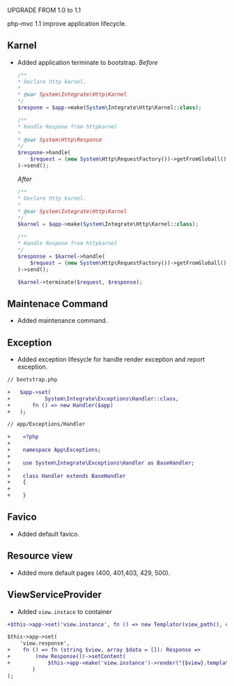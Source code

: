 UPGRADE FROM 1.0 to 1.1

php-mvc 1.1 improve application lifecycle.

Karnel
-----

* Added application terminate to bootstrap.
    *Before*
    ```php
    /**
    * Declare http karnel.
    *
    * @var System\Integrate\Http\Karnel
    */
    $respone = $app->make(System\Integrate\Http\Karnel::class);

    /**
    * Handle Respone from httpkarnel
    *
    * @var System\Http\Response
    */
    $respone->handle(
        $request = (new System\Http\RequestFactory())->getFromGloball()
    )->send();
    ```

    *After*
    ```php
    /**
    * Declare http karnel.
    *
    * @var System\Integrate\Http\Karnel
    */
    $karnel = $app->make(System\Integrate\Http\Karnel::class);

    /**
    * Handle Respone from httpkarnel
    */
    $response = $karnel->handle(
        $request = (new System\Http\RequestFactory())->getFromGloball()
    )->send();

    $karnel->terminate($request, $response);
    ```

Maintenace Command
-----
* Added maintenance command.

Exception
-----
* Added exception lifesycle for handle render exception and report exception.
```diff
// bootstrap.php

+   $app->set(
+           System\Integrate\Exceptions\Handler::class,
+       fn () => new Handler($app)
+   );
```

```diff
// app/Exceptions/Handler

+    <?php
+
+    namespace App\Exceptions;
+
+    use System\Integrate\Exceptions\Handler as BaseHandler;
+
+    class Handler extends BaseHandler
+    {
+
+    }
```

Favico
-----
* Added default favico.

Resource view
-----
* Added more default pages (400, 401,403, 429, 500).

ViewServiceProvider
-----
* Added `view.instace` to container
```diff
+$this->app->set('view.instance', fn () => new Templator(view_path(), cache_path()));

$this->app->set(
    'view.response',
+    fn () => fn (string $view, array $data = []): Response =>
+        (new Response())->setContent(
+            $this->app->make('view.instance')->render("{$view}.template.php", array_merge($data, $global_template_var))
        )
);
```
